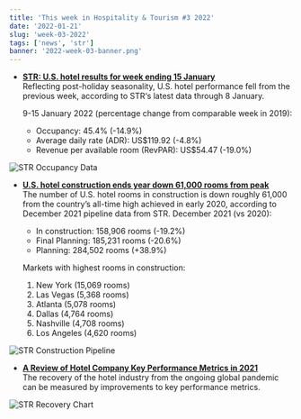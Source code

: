 ```yaml
---
title: 'This week in Hospitality & Tourism #3 2022'
date: '2022-01-21'
slug: 'week-03-2022'
tags: ['news', 'str']
banner: '2022-week-03-banner.png'
---
```


- **[STR: U.S. hotel results for week ending 15 January](https://str.com/press-release/str-us-hotel-results-week-ending-15-january)**  
  Reflecting post-holiday seasonality, U.S. hotel performance fell from the previous week, according to STR‘s latest data through 8 January.

  9-15 January 2022 (percentage change from comparable week in 2019):

  - Occupancy: 45.4% (-14.9%)
  - Average daily rate (ADR): US$119.92 (-4.8%)
  - Revenue per available room (RevPAR): US$54.47 (-19.0%)

![STR Occupancy Data](/images/blogimages/2022-week-03-occupancy.png)

- **[U.S. hotel construction ends year down 61,000 rooms from peak](https://www.hospitalitynet.org/news/4108478.html)**  
  The number of U.S. hotel rooms in construction is down roughly 61,000 from the country’s all-time high achieved in early 2020, according to December 2021 pipeline data from STR. December 2021 (vs 2020):

  - In construction: 158,906 rooms (-19.2%)
  - Final Planning: 185,231 rooms (-20.6%)
  - Planning: 284,502 rooms (+38.9%)

  Markets with highest rooms in construction:

  1. New York (15,069 rooms)
  2. Las Vegas (5,368 rooms)
  3. Atlanta (5,078 rooms)
  4. Dallas (4,764 rooms)
  5. Nashville (4,708 rooms)
  6. Los Angeles (4,620 rooms)

![STR Construction Pipeline](/images/blogimages/2022-week-03-construction-pipeline.jpg)

- **[A Review of Hotel Company Key Performance Metrics in 2021](https://www.costar.com/article/967525690)**  
  The recovery of the hotel industry from the ongoing global pandemic can be measured by improvements to key performance metrics.

![STR Recovery Chart](/images/blogimages/2022-week-02-str-recovery-chart.jpg)
